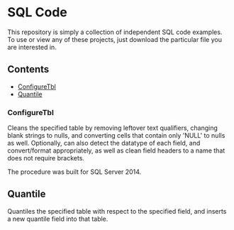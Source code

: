 # SQL Code

This repository is simply a collection of independent SQL code examples. To use or view any of these
projects, just download the particular file you are interested in.

## Contents

* [ConfigureTbl](#configuretbl)
* [Quantile](#quantile)

### ConfigureTbl

Cleans the specified table by removing leftover text qualifiers, changing blank strings
 to nulls, 
and converting cells that contain only 'NULL' to nulls as well. Optionally, can also detect the
datatype of each field, and convert/format appropriately, as well as clean field headers to a name
that does not require brackets.

The procedure was built for SQL Server 2014.

## Quantile

Quantiles the specified table with respect to the specified field, and inserts a new quantile field 
into that table. 
